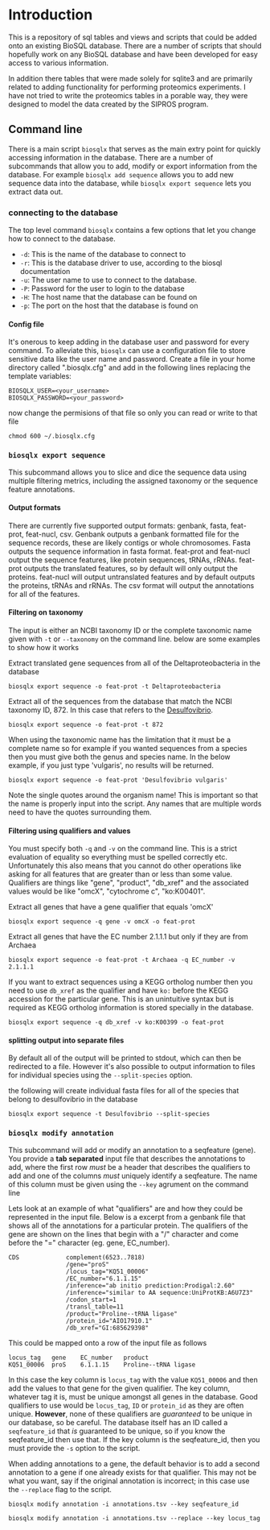 # Introduction
This is a repository of sql tables and views and scripts that could be
added onto an existing BioSQL database. There are a number of scripts
that should hopefully work on any BioSQL database and have been developed
for easy access to various information.


In addition there tables that were made solely for sqlite3 and are
primarily related to adding functionality for performing proteomics
experiments. I have not tried to write the proteomics tables in a porable
way, they were designed to model the data created by the SIPROS program.


## Command line    
There is a main script `biosqlx` that serves as the main extry point
for quickly accessing information in the database. There are a number
of subcommands that allow you to add, modify or export information from
the database.  For example `biosqlx add sequence` allows you to add
new sequence data into the database, while `biosqlx export sequence`
lets you extract data out. 

### connecting to the database
The top level command `biosqlx` contains a
few options that let you change how to connect to the database.

* `-d`: This is the name of the database to connect to
* `-r`: This is the database driver to use, according to the biosql documentation
* `-u`: The user name to use to connect to the database.
* `-P`: Password for the user to login to the database
* `-H`: The host name that the database can be found on
* `-p`: The port on the host that the database is found on

#### Config file
It's onerous to keep adding in the database user and password for every
command. To alleviate this, `biosqlx` can use a configuration file to
store sensitive data like the user name and password. Create a file in
your home directory called ".biosqlx.cfg" and add in the following lines
replacing the template variables:

```
BIOSQLX_USER=<your_username>
BIOSQLX_PASSWORD=<your_password>
```

now change the permisions of that file so only you can read or write to that file

```
chmod 600 ~/.biosqlx.cfg
```

### `biosqlx export sequence`
This subcommand allows you to slice and dice the sequence data using
multiple filtering metrics, including the assigned taxonomy or the
sequence feature annotations.

#### Output formats
There are currently five supported output formats: genbank, fasta,
feat-prot, feat-nucl, csv.  Genbank outputs a genbank formatted file for
the sequence records, these are likely contigs or whole chromosomes. Fasta
outputs the sequence information in fasta format. feat-prot and
feat-nucl output the sequence features, like protein sequences, tRNAs,
rRNAs. feat-prot outputs the translated features, so by default will
only output the proteins. feat-nucl will output untranslated features
and by default outputs the proteins, tRNAs and rRNAs. The csv format
will output the annotations for all of the features.


#### Filtering on taxonomy

The input is either an NCBI taxonomy ID or the complete taxonomic name
given with `-t` or `--taxonomy` on the command line. below are some
examples to show how it works

Extract translated gene sequences from all of the Deltaproteobacteria in the database
```
biosqlx export sequence -o feat-prot -t Deltaproteobacteria
```

Extract all of the sequences from the database that match the NCBI taxonomy ID, 872.
In this case that refers to the [Desulfovibrio](http://www.ncbi.nlm.nih.gov/Taxonomy/Browser/wwwtax.cgi?mode=Info&id=872&lvl=3&lin=f&keep=1&srchmode=1&unlock).
```
biosqlx export sequence -o feat-prot -t 872
```

When using the taxonomic name has the limitation that it must be a complete name
so for example if you wanted sequences from a species then you must give both
the genus and species name. In the below example, if you just type 'vulgaris',
no results will be returned.
```
biosqlx export sequence -o feat-prot 'Desulfovibrio vulgaris'
```
Note the single quotes around the organism name! This is important so that the
name is properly input into the script. Any names that are multiple words need
to have the quotes surrounding them.

#### Filtering using qualifiers and values
You must specify both `-q` and `-v` on the command line.  This is a
strict evaluation of equality so everything must be spelled correctly
etc. Unfortunately this also means that you cannot do other operations
like asking for all features that are greater than or less than some
value. Qualifiers are things like "gene", "product", "db\_xref" and the
associated values would be like "omcX", "cytochrome c", "ko:K00401".


Extract all genes that have a gene qualifier that equals 'omcX'
```
biosqlx export sequence -q gene -v omcX -o feat-prot
```

Extract all genes that have the EC number 2.1.1.1 but only if they are from Archaea
```
biosqlx export sequence -o feat-prot -t Archaea -q EC_number -v 2.1.1.1
```

If you want to extract sequences using a KEGG ortholog number then you need to
use `db_xref` as the qualifier and have `ko:` before the KEGG accession for the
particular gene. This is an unintuitive syntax but is required as KEGG ortholog
information is stored specially in the database.  
```
biosqlx export sequence -q db_xref -v ko:K00399 -o feat-prot
```

#### splitting output into separate files
By default all of the output will be printed to stdout, which can then
be redirected to a file. However it's also possible to output information
to files for individual species using the `--split-species` option.

the following will create individual fasta files for all of the species
that belong to desulfovibrio in the database
```
biosqlx export sequence -t Desulfovibrio --split-species
```


### `biosqlx modify annotation`
This subcommand will add or modify an annotation to a seqfeature (gene). You provide a **tab
separated** input file that describes the annotations to add, where the first
row *must* be a header that describes the qualifiers to add and one of the columns
*must* uniquely identify a seqfeature. The name of this column must be given using
the `--key` agrument on the command line

Lets look at an example of what "qualifiers" are and how they could be represented
in the input file. Below is a excerpt from a genbank file that shows all of the
annotations for a particular protein. The qualifiers of the gene are shown on
the lines that begin with a "/" character and come before the "=" character
(eg. gene, EC\_number).

```
CDS             complement(6523..7818)
                /gene="proS"
                /locus_tag="KQ51_00006"
                /EC_number="6.1.1.15"
                /inference="ab initio prediction:Prodigal:2.60"
                /inference="similar to AA sequence:UniProtKB:A6U7Z3"
                /codon_start=1
                /transl_table=11
                /product="Proline--tRNA ligase"
                /protein_id="AIO17910.1"
                /db_xref="GI:685629398"
```

This could be mapped onto a row of the input file as follows
```
locus_tag   gene    EC_number   product
KQ51_00006  proS    6.1.1.15    Proline--tRNA ligase
```
In this case the key column is `locus_tag` with the value `KQ51_00006`
and then add the values to that gene for the given qualifier. The key column,
whatever tag it is, must be unique amongst all genes in the database. Good qualifiers
to use would be `locus_tag`, `ID` or `protein_id` as they are often unique. **However**,
none of these qualifiers are *guaranteed* to be unique in our database, so be careful.
The database itself has an ID called a `seqfeature_id` that *is* guaranteed to be
unique, so if you know the seqfeature_id then use that. If the key column is
the seqfeature_id, then you must provide the `-s` option to the script.

When adding annotations to a gene, the default behavior is to add a second
annotation to a gene if one already exists for that qualifier. This may not be
what you want, say if the original annotation is incorrect; in this case use the
`--replace` flag to the script.


 ```
 biosqlx modify annotation -i annotations.tsv --key seqfeature_id
 ```

 ```
 biosqlx modify annotation -i annotations.tsv --replace --key locus_tag
 ```

